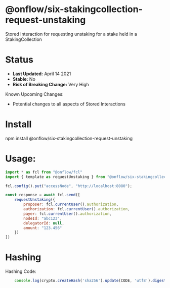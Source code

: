 # @onflow/six-stakingcollection-request-unstaking

Stored Interaction for requesting unstaking for a stake held in a StakingCollection

# Status

- **Last Updated:** April 14 2021
- **Stable:** No
- **Risk of Breaking Change:** Very High

Known Upcoming Changes:

- Potential changes to all aspects of Stored Interactions

# Install

npm install @onflow/six-stakingcollection-request-unstaking

# Usage:

```javascript
import * as fcl from "@onflow/fcl"
import { template as requestUnstaking } from "@onflow/six-stakingcollection-request-unstaking"

fcl.config().put("accessNode", "http://localhost:8080");

const response = await fcl.send([
    requestUnstaking({
        proposer: fcl.currentUser().authorization,
        authorization: fcl.currentUser().authorization,     
        payer: fcl.currentUser().authorization,
        nodeId: "abc123",            
        delegatorId: null,    
        amount: "123.456"                                
    })
])

```

# Hashing

Hashing Code:
```javascript
    console.log(crypto.createHash('sha256').update(CODE, 'utf8').digest('hex'))
```
